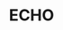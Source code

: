 ---
layout: home

title: ECHO
titleTemplate: 鸿蒙 HDC 桌面应用

hero:
  name: "ECHO"
  text: "鸿蒙 HDC 桌面应用"
  tagline: ECHO 是一个用于简化对鸿蒙设备操作控制的桌面应用程序，可以看作是 HDC 的图形用户界面。
  actions:
    - theme: alt
      text: Windows
      link: https://release.liriliri.io/ECHO-0.3.0-win-x64.exe
    - theme: alt
      text: macOS
      link: https://release.liriliri.io/ECHO-0.3.0-mac-arm64.dmg 
  image:
    src: /screenshot.png
    alt: screenshot

features:
  - icon:
      src: /rocket.svg
    title: 开箱即用 
    details: 内置 HDC，下载安装即可使用，无需额外繁琐的操作。
  - icon:
      src: /tools.svg
    title: 功能齐全
    details: 按类别分为多个面板，包括应用管理、性能监控、进程管理等多项功能。
  - icon:
      src: /easy.svg
    title: 简单易用
    details: 全图形化界面，一键操作，不用输入任何命令。
---